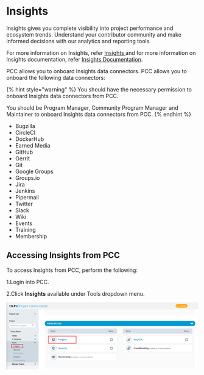 # Insights

Insights gives you complete visibility into project performance and ecosystem trends. Understand your contributor community and make informed decisions with our analytics and reporting tools.

For more information on Insights, refer [Insights ](https://lfx.linuxfoundation.org/tools/insights)and for more information on Insights documentation, refer [Insights Documentation](https://docs.linuxfoundation.org/lfx/insights).&#x20;

PCC allows you to onboard Insights data connectors. PCC allows you to onboard the following data connectors:

{% hint style="warning" %}
You should have the necessary permission to onboard Insights data connectors from PCC.&#x20;

You should be Program Manager, Community Program Manager and Maintainer to onboard Insights data connectors from PCC.
{% endhint %}

* Bugzilla
* CircleCI
* DockerHub
* Earned Media&#x20;
* GitHub
* Gerrit
* Git
* Google Groups
* Groups.io
* Jira
* Jenkins
* Pipermail
* Twitter
* Slack&#x20;
* Wiki
* Events
* Training&#x20;
* Membership&#x20;

## Accessing Insights from PCC

To access Insights from PCC, perform the following:

1.Login into PCC.&#x20;

2.Click **Insights** available under Tools dropdown menu.&#x20;

![Insights](<../../../.gitbook/assets/Insights (1).png>)



